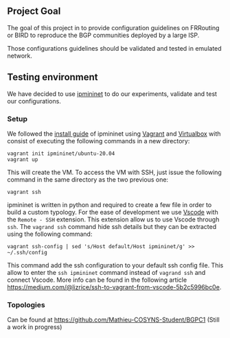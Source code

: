 ## Project Goal

The goal of this project in to provide configuration guidelines on FRRouting or BIRD to reproduce the BGP communities deployed by a large ISP.

Those configurations guidelines should be validated and tested in emulated network.

## Testing environment

We have decided to use [ipmininet](https://github.com/cnp3/ipmininet) to do our experiments, validate and test our configurations.

### Setup

We followed the [install guide](https://ipmininet.readthedocs.io/en/latest/install.html) of ipmininet using [Vagrant](https://www.vagrantup.com/downloads.html) and [Virtualbox](https://www.virtualbox.org/wiki/Downloads) with consist of executing the following commands in a new directory:

```
vagrant init ipmininet/ubuntu-20.04
vagrant up
```

This will create the VM. To access the VM with SSH, just issue the following command in the same directory as the two previous one:

```
vagrant ssh
```

ipmininet is written in python and required to create a few file in order to build a custom typology. For the ease of development we use [Vscode](https://code.visualstudio.com/) with the `Remote - SSH` extension. This extension allow us to use Vscode through `ssh`. The `vagrand ssh` command hide ssh details but they can be extracted using the following command:

```
vagrant ssh-config | sed 's/Host default/Host ipmininet/g' >> ~/.ssh/config
```

This command add the ssh configuration to your default ssh config file. This allow to enter the `ssh ipmininet` command instead of  `vagrand ssh` and connect Vscode. More info can be found in the following article https://medium.com/@lizrice/ssh-to-vagrant-from-vscode-5b2c5996bc0e.

### Topologies

Can be found at https://github.com/Mathieu-COSYNS-Student/BGPC1
(Still a work in progress)
